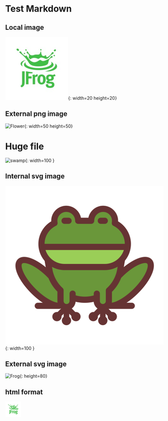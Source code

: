 # Test Markdown

## Local image 

![JFrog](./jfrog.jpg){: width=20 height=20}

## External png image

![Flower](https://images.vexels.com/media/users/3/183743/isolated/lists/44814ff812b9c94eb03450bc2a1bd667-tropical-flowers-leaf-arrangement.png){: width=50 height=50}

# Huge file
![swamp](https://www.ducks.ca/assets/2023/03/swamp_copy.jpg){: width=100 }

## Internal svg image

![Frog](./frog-svgrepo-com.svg){: width=100 }

## External svg image

![Frog](https://www.svgrepo.com/download/500113/frog.svg){:  height=80}

## html format

<img src="./jfrog.jpg" alt="Alt Text" width="50" height="50">